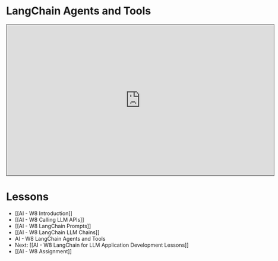 # LangChain Agents and Tools

<iframe src="https://egator.hosted.panopto.com/Panopto/Pages/Embed.aspx?id=15eec3a6-52e5-4ad0-b0bf-b17700f965d5&autoplay=false&offerviewer=true&showtitle=true&showbrand=true&captions=false&interactivity=all" height="405" width="720" style="border: 1px solid #464646;" allowfullscreen allow="autoplay" aria-label="Panopto Embedded Video Player" aria-description="AI Powered Apps - Agents and Tools" ></iframe>

# Lessons
- [[AI - W8 Introduction]]
- [[AI - W8 Calling LLM APIs]]
- [[AI - W8 LangChain Prompts]]
- [[AI - W8 LangChain LLM Chains]]
- AI - W8 LangChain Agents and Tools
- Next: [[AI - W8 LangChain for LLM Application Development Lessons]]
- [[AI - W8 Assignment]]